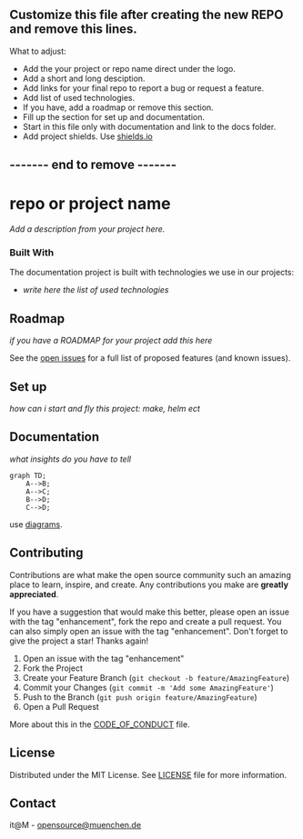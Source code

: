## Customize this file after creating the new REPO and remove this lines.
What to adjust:  
* Add the your project or repo name direct under the logo.
* Add a short and long desciption.
* Add links for your final repo to report a bug or request a feature.
* Add list of used technologies.
* If you have, add a roadmap or remove this section.
* Fill up the section for set up and documentation.
 * Start in this file only with documentation and link to the docs folder.
* Add project shields. Use [shields.io](https://shields.io/)

## ------- end to remove -------
<!-- add Project Logo, if existing -->

# repo or project name

*Add a description from your project here.*


### Built With

The documentation project is built with technologies we use in our projects:

* *write here the list of used technologies*

## Roadmap

*if you have a ROADMAP for your project add this here*


See the [open issues](#) for a full list of proposed features (and known issues).


## Set up
*how can i start and fly this project: make, helm ect*

## Documentation
*what insights do you have to tell*

```mermaid
graph TD;
    A-->B;
    A-->C;
    B-->D;
    C-->D;
```

use [diagrams](https://docs.github.com/en/get-started/writing-on-github/working-with-advanced-formatting/creating-diagrams).

## Contributing

Contributions are what make the open source community such an amazing place to learn, inspire, and create. Any contributions you make are **greatly appreciated**.

If you have a suggestion that would make this better, please open an issue with the tag "enhancement", fork the repo and create a pull request. You can also simply open an issue with the tag "enhancement".
Don't forget to give the project a star! Thanks again!

1. Open an issue with the tag "enhancement"
2. Fork the Project
3. Create your Feature Branch (`git checkout -b feature/AmazingFeature`)
4. Commit your Changes (`git commit -m 'Add some AmazingFeature'`)
5. Push to the Branch (`git push origin feature/AmazingFeature`)
6. Open a Pull Request

More about this in the [CODE_OF_CONDUCT](/CODE_OF_CONDUCT.md) file.


## License

Distributed under the MIT License. See [LICENSE](LICENSE) file for more information.


## Contact

it@M - opensource@muenchen.de
